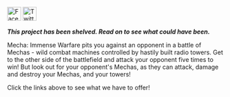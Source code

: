 <a href="https://facebook.com/KRGameStudios"><img src="https://en.facebookbrand.com/wp-content/uploads/2016/05/FB-fLogo-Blue-broadcast-2.png" alt="Facebook" width="32" height="32"></a>
<a href="https://twitter.com/KRGameStudios"><img src="img/twitter.png" alt="Twitter" width="32" height="32"></a>

__*This project has been shelved. Read on to see what could have been.*__

Mecha: Immense Warfare pits you against an opponent in a battle of Mechas - wild combat machines controlled by hastily built radio towers. Get to the other side of the battlefield and attack your opponent five times to win! But look out for your opponent's Mechas, as they can attack, damage and destroy your Mechas, and your towers!

Click the links above to see what we have to offer!
